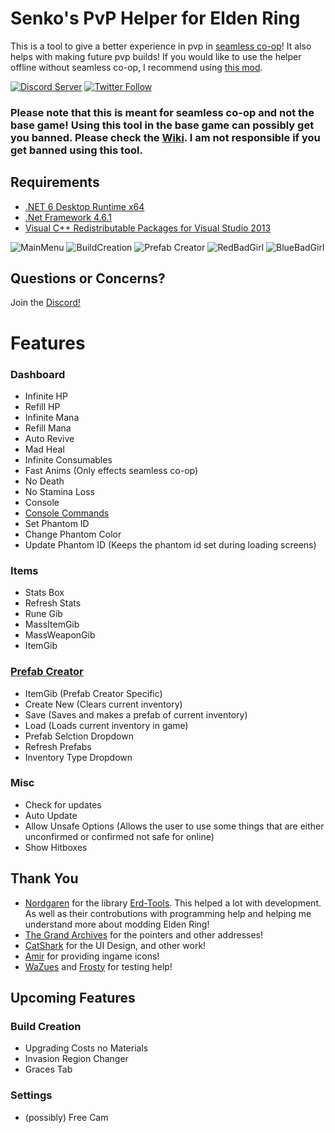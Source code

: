 # Senko's PvP Helper for Elden Ring

This is a tool to give a better experience in pvp in [seamless co-op](https://www.nexusmods.com/eldenring/mods/510)! It also helps with making future pvp builds! If you would like to use the helper offline without seamless co-op, I recommend using [this mod](https://www.nexusmods.com/eldenring/mods/90).

[![Discord Server](https://img.shields.io/discord/1123789049728090122?style=plastic&label=Discord&color=purple)](https://discord.gg/VmyGAS24Gf) [![Twitter Follow](https://img.shields.io/twitter/follow/SenkoPur?style=social&labelColor=%23a200ed&color=%23000000)](https://twitter.com/intent/follow?original_referer=https%3A%2F%2Fgithub.com%2FItsSenko&screen_name=SenkoPur)

### Please note that this is meant for seamless co-op and not the base game! Using this tool in the base game can possibly get you banned. Please check the [Wiki](https://github.com/ItsSenko/EldenRing-PvP-Helper/wiki). I am not responsible if you get banned using this tool.
## Requirements 
* [.NET 6 Desktop Runtime x64](https://download.visualstudio.microsoft.com/download/pr/f13d7b5c-608f-432b-b7ec-8fe84f4030a1/5e06998f9ce23c620b9d6bac2dae6c1d/windowsdesktop-runtime-6.0.4-win-x64.exe)  
* [.Net Framework 4.6.1]( https://www.microsoft.com/en-us/download/details.aspx?id=48130)
* [Visual C++ Redistributable Packages for Visual Studio 2013](https://www.microsoft.com/en-gb/download/details.aspx?id=40784)

  
![MainMenu](https://i.imgur.com/0JQEQYV.png)
![BuildCreation](https://i.imgur.com/vHvECEp.png) ![Prefab Creator](https://i.imgur.com/zaYUSl9.png)
![RedBadGirl](https://i.imgur.com/KscBzaS.png) ![BlueBadGirl](https://i.imgur.com/v4fDnZ2.png)

## Questions or Concerns?
Join the [Discord!](https://discord.com/invite/VmyGAS24Gf)

# Features
### Dashboard
- Infinite HP
- Refill HP
- Infinite Mana
- Refill Mana
- Auto Revive
- Mad Heal
- Infinite Consumables
- Fast Anims (Only effects seamless co-op)
- No Death
- No Stamina Loss
- Console
- [Console Commands](https://github.com/ItsSenko/EldenRing-PvP-Helper/wiki/Console-Commands)
- Set Phantom ID
- Change Phantom Color
- Update Phantom ID (Keeps the phantom id set during loading screens)
### Items
- Stats Box
- Refresh Stats
- Rune Gib
- MassItemGib
- MassWeaponGib
- ItemGib
### [Prefab Creator](https://github.com/ItsSenko/EldenRing-PvP-Helper/wiki/The-Prefab-Creator)
- ItemGib (Prefab Creator Specific)
- Create New (Clears current inventory)
- Save (Saves and makes a prefab of current inventory)
- Load (Loads current inventory in game)
- Prefab Selction Dropdown
- Refresh Prefabs
- Inventory Type Dropdown
### Misc
- Check for updates
- Auto Update
- Allow Unsafe Options (Allows the user to use some things that are either unconfirmed or confirmed not safe for online)
- Show Hitboxes

## Thank You
- [Nordgaren](https://github.com/Nordgaren) for the library [Erd-Tools](https://github.com/Nordgaren/Erd-Tools). This helped a lot with development. As well as their controbutions with programming help and helping me understand more about modding Elden Ring!
- [The Grand Archives](https://github.com/The-Grand-Archives/Elden-Ring-CT-TGA) for the pointers and other addresses!
- [CatShark](https://github.com/CatSharkShin) for the UI Design, and other work!
- [Amir](https://www.youtube.com/@Amir0) for providing ingame icons!
- [WaZues](https://www.youtube.com/@WaZeusPvP) and [Frosty](https://www.twitch.tv/frostycomes) for testing help!

## Upcoming Features
### Build Creation
- Upgrading Costs no Materials
- Invasion Region Changer
- Graces Tab

### Settings
- (possibly) Free Cam


